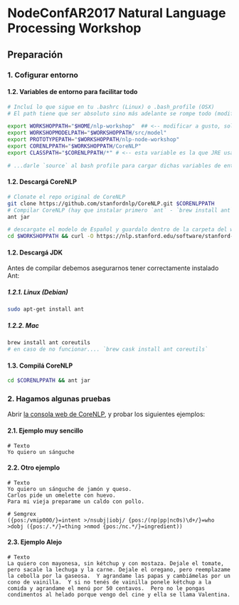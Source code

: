 # NodeConfAR2017 Natural Language Processing Workshop

## Preparación

### 1. Cofigurar entorno

#### 1.2. Variables de entorno para facilitar todo

```bash
# Incluí lo que sigue en tu .bashrc (Linux) o .bash_profile (OSX)
# El path tiene que ser absoluto sino más adelante se rompe todo (modificar el path $CORENLPPATH a gusto)

export WORKSHOPPATH="$HOME/nlp-workshop"  ## <-- modificar a gusto, solo ésta variable
export WORKSHOPMODELPATH="$WORKSHOPPATH/src/model"
export PROTOTYPEPATH="$WORKSHOPPATH/nlp-node-workshop"
export CORENLPPATH="$WORKSHOPPATH/CoreNLP"
export CLASSPATH="$CORENLPPATH/*" # <-- esta variable es la que JRE usa para buscar los '.jar' ó CoreNLP los modelos, además del "current path"

# ...darle `source` al bash profile para cargar dichas variables de entorno
```

#### 1.2. Descargá CoreNLP

```bash
# Clonate el repo original de CoreNLP
git clone https://github.com/stanfordnlp/CoreNLP.git $CORENLPPATH
# Compilar CoreNLP (hay que instalar primero `ant` - `brew install ant`)
ant jar

# descargate el modelo de Español y guardalo dentro de la carpeta del workshop
cd $WORKSHOPPATH && curl -O https://nlp.stanford.edu/software/stanford-spanish-corenlp-2017-06-09-models.jar
```

#### 1.2. Descargá JDK

Antes de compilar debemos asegurarnos tener correctamente instalado Ant:

##### 1.2.1. Linux (Debian)

```bash
sudo apt-get install ant
```

##### 1.2.2. Mac

```bash
brew install ant coreutils
# en caso de no funcionar.... `brew cask install ant coreutils`
```

#### 1.3. Compilá CoreNLP

```bash
cd $CORENLPPATH && ant jar
```

### 2. Hagamos algunas pruebas

Abrir [la consola web de CoreNLP](http://localhost:9000/), y probar los siguientes ejemplos:

#### 2.1. Ejemplo muy sencillo

```
# Texto
Yo quiero un sánguche
```

#### 2.2. Otro ejemplo
```
# Texto
Yo quiero un sánguche de jamón y queso.
Carlos pide un omelette con huevo.
Para mi vieja preparame un caldo con pollo.

# Semgrex
({pos:/vmip000/}=intent >/nsubj|iobj/ {pos:/(np|pp|nc0s)\d+/}=who >dobj ({pos:/.*/}=thing >nmod {pos:/nc.*/}=ingredient))
```

#### 2.3. Ejemplo Alejo
```
# Texto
La quiero con mayonesa, sin kétchup y con mostaza. Dejale el tomate, pero sacale la lechuga y la carne. Dejale el oregano, pero reemplazame la cebolla por la gaseosa.  Y agrandame las papas y cambiámelas por un cono de vainilla.  Y si no tenés de vainilla ponele kétchup a la comida y agrandame el menú por 50 centavos.  Pero no le pongas condimentos al helado porque vengo del cine y ella se llama Valentina.
```
